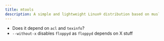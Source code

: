 ```yaml
---
title: mtools
description: A simple and lightweight Linux® distribution based on musl libc and toybox
---
```


- Does it depend on `acl` and `texinfo`?
- `--without-x` disables `floppyd` as `floppyd` depends on X stuff
